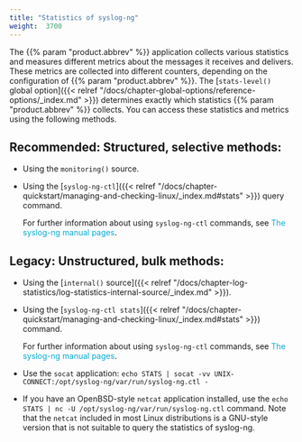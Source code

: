 ```yaml
---
title: "Statistics of syslog-ng"
weight:  3700
---
```

<!-- DISCLAIMER: This file is based on the syslog-ng Open Source Edition documentation https://github.com/balabit/syslog-ng-ose-guides/commit/2f4a52ee61d1ea9ad27cb4f3168b95408fddfdf2 and is used under the terms of The syslog-ng Open Source Edition Documentation License. The file has been modified by Axoflow. -->

The {{% param "product.abbrev" %}} application collects various statistics and measures different metrics about the messages it receives and delivers. These metrics are collected into different counters, depending on the configuration of {{% param "product.abbrev" %}}. The [`stats-level()` global option]({{< relref "/docs/chapter-global-options/reference-options/_index.md" >}}) determines exactly which statistics {{% param "product.abbrev" %}} collects. You can access these statistics and metrics using the following methods.


## Recommended: Structured, selective methods:

  - Using the `monitoring()` source.

  - Using the [`syslog-ng-ctl`]({{< relref "/docs/chapter-quickstart/managing-and-checking-linux/_index.md#stats" >}}) query command.
    
    For further information about using `syslog-ng-ctl` commands, see <span class="mcFormatColor" style="color: #04aada;">The syslog-ng manual pages</span>.



## Legacy: Unstructured, bulk methods:

  - Using the [`internal()` source]({{< relref "/docs/chapter-log-statistics/log-statistics-internal-source/_index.md" >}}).

  - Using the [`syslog-ng-ctl stats`]({{< relref "/docs/chapter-quickstart/managing-and-checking-linux/_index.md#stats" >}}) command.
    
    For further information about using `syslog-ng-ctl` commands, see <span class="mcFormatColor" style="color: #04aada;">The syslog-ng manual pages</span>.

  - Use the `socat` application: `echo STATS | socat -vv UNIX-CONNECT:/opt/syslog-ng/var/run/syslog-ng.ctl -`

  - If you have an OpenBSD-style `netcat` application installed, use the `echo STATS | nc -U /opt/syslog-ng/var/run/syslog-ng.ctl` command. Note that the `netcat` included in most Linux distributions is a GNU-style version that is not suitable to query the statistics of syslog-ng.

